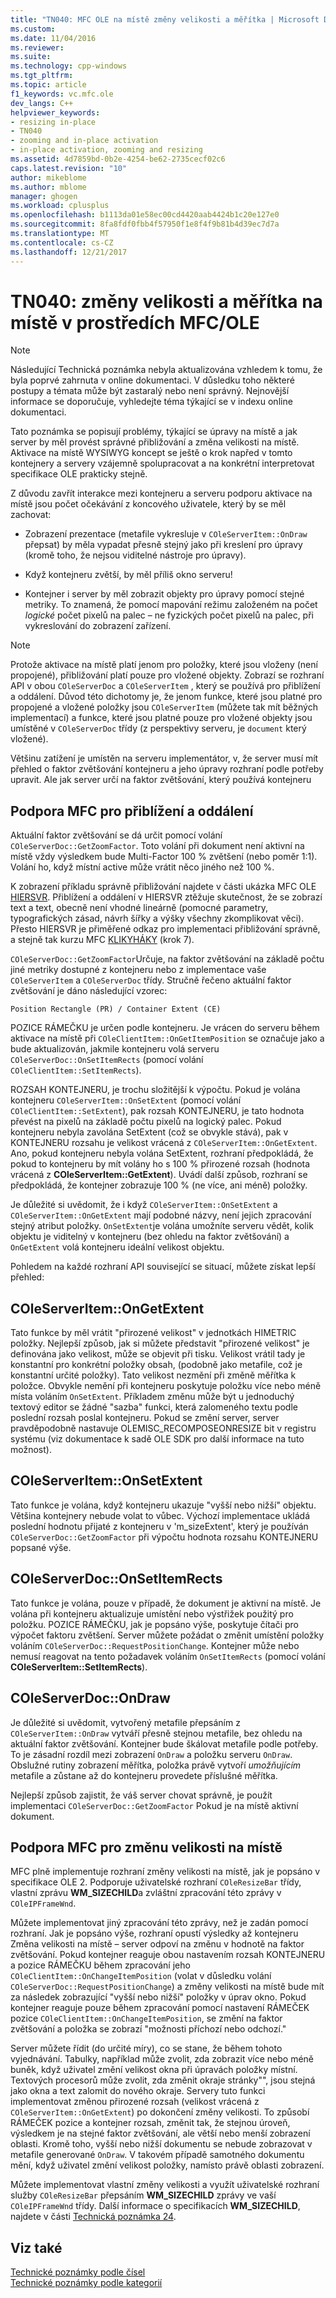 ```yaml
---
title: "TN040: MFC OLE na místě změny velikosti a měřítka | Microsoft Docs"
ms.custom: 
ms.date: 11/04/2016
ms.reviewer: 
ms.suite: 
ms.technology: cpp-windows
ms.tgt_pltfrm: 
ms.topic: article
f1_keywords: vc.mfc.ole
dev_langs: C++
helpviewer_keywords:
- resizing in-place
- TN040
- zooming and in-place activation
- in-place activation, zooming and resizing
ms.assetid: 4d7859bd-0b2e-4254-be62-2735cecf02c6
caps.latest.revision: "10"
author: mikeblome
ms.author: mblome
manager: ghogen
ms.workload: cplusplus
ms.openlocfilehash: b1113da01e58ec00cd4420aab4424b1c20e127e0
ms.sourcegitcommit: 8fa8fdf0fbb4f57950f1e8f4f9b81b4d39ec7d7a
ms.translationtype: MT
ms.contentlocale: cs-CZ
ms.lasthandoff: 12/21/2017
---
```

# <a name="tn040-mfcole-in-place-resizing-and-zooming"></a>TN040: změny velikosti a měřítka na místě v prostředích MFC/OLE
> [!NOTE]
>  Následující Technická poznámka nebyla aktualizována vzhledem k tomu, že byla poprvé zahrnuta v online dokumentaci. V důsledku toho některé postupy a témata může být zastaralý nebo není správný. Nejnovější informace se doporučuje, vyhledejte téma týkající se v indexu online dokumentaci.  
  
 Tato poznámka se popisují problémy, týkající se úpravy na místě a jak server by měl provést správné přibližování a změna velikosti na místě. Aktivace na místě WYSIWYG koncept se ještě o krok napřed v tomto kontejnery a servery vzájemně spolupracovat a na konkrétní interpretovat specifikace OLE prakticky stejně.  
  
 Z důvodu zavřít interakce mezi kontejneru a serveru podporu aktivace na místě jsou počet očekávání z koncového uživatele, který by se měl zachovat:  
  
-   Zobrazení prezentace (metafile vykresluje v `COleServerItem::OnDraw` přepsat) by měla vypadat přesně stejný jako při kreslení pro úpravy (kromě toho, že nejsou viditelné nástroje pro úpravy).  
  
-   Když kontejneru zvětší, by měl příliš okno serveru!  
  
-   Kontejner i server by měl zobrazit objekty pro úpravy pomocí stejné metriky. To znamená, že pomocí mapování režimu založeném na počet *logické* počet pixelů na palec – ne fyzických počet pixelů na palec, při vykreslování do zobrazení zařízení.  
  
> [!NOTE]
>  Protože aktivace na místě platí jenom pro položky, které jsou vloženy (není propojené), přibližování platí pouze pro vložené objekty. Zobrazí se rozhraní API v obou `COleServerDoc` a `COleServerItem` , který se používá pro přiblížení a oddálení. Důvod této dichotomy je, že jenom funkce, které jsou platné pro propojené a vložené položky jsou `COleServerItem` (můžete tak mít běžných implementací) a funkce, které jsou platné pouze pro vložené objekty jsou umístěné v `COleServerDoc` třídy (z perspektivy serveru, je `document` který vložené).  
  
 Většinu zatížení je umístěn na serveru implementátor, v, že server musí mít přehled o faktor zvětšování kontejneru a jeho úpravy rozhraní podle potřeby upravit. Ale jak server určí na faktor zvětšování, který používá kontejneru  
  
## <a name="mfc-support-for-zooming"></a>Podpora MFC pro přiblížení a oddálení  
 Aktuální faktor zvětšování se dá určit pomocí volání `COleServerDoc::GetZoomFactor`. Toto volání při dokument není aktivní na místě vždy výsledkem bude Multi-Factor 100 % zvětšení (nebo poměr 1:1). Volání ho, když místní active může vrátit něco jiného než 100 %.  
  
 K zobrazení příkladu správně přibližování najdete v části ukázka MFC OLE [HIERSVR](../visual-cpp-samples.md). Přiblížení a oddálení v HIERSVR ztěžuje skutečnost, že se zobrazí text a text, obecně není vhodné lineárně (pomocné parametry, typografických zásad, návrh šířky a výšky všechny zkomplikovat věci). Přesto HIERSVR je přiměřené odkaz pro implementaci přibližování správně, a stejně tak kurzu MFC [KLIKYHÁKY](../visual-cpp-samples.md) (krok 7).  
  
 `COleServerDoc::GetZoomFactor`Určuje, na faktor zvětšování na základě počtu jiné metriky dostupné z kontejneru nebo z implementace vaše `COleServerItem` a `COleServerDoc` třídy. Stručně řečeno aktuální faktor zvětšování je dáno následující vzorec:  
  
```  
Position Rectangle (PR) / Container Extent (CE)  
```  
  
 POZICE RÁMEČKU je určen podle kontejneru. Je vrácen do serveru během aktivace na místě při `COleClientItem::OnGetItemPosition` se označuje jako a bude aktualizován, jakmile kontejneru volá serveru `COleServerDoc::OnSetItemRects` (pomocí volání `COleClientItem::SetItemRects`).  
  
 ROZSAH KONTEJNERU, je trochu složitější k výpočtu. Pokud je volána kontejneru `COleServerItem::OnSetExtent` (pomocí volání `COleClientItem::SetExtent`), pak rozsah KONTEJNERU, je tato hodnota převést na pixelů na základě počtu pixelů na logický palec. Pokud kontejneru nebyla zavolána SetExtent (což se obvykle stává), pak v KONTEJNERU rozsahu je velikost vrácená z `COleServerItem::OnGetExtent`. Ano, pokud kontejneru nebyla volána SetExtent, rozhraní předpokládá, že pokud to kontejneru by mít volány ho s 100 % přirozené rozsah (hodnota vrácená z **COleServerItem::GetExtent**). Uvádí další způsob, rozhraní se předpokládá, že kontejner zobrazuje 100 % (ne více, ani méně) položky.  
  
 Je důležité si uvědomit, že i když `COleServerItem::OnSetExtent` a `COleServerItem::OnGetExtent` mají podobné názvy, není jejich zpracování stejný atribut položky. `OnSetExtent`je volána umožníte serveru vědět, kolik objektu je viditelný v kontejneru (bez ohledu na faktor zvětšování) a `OnGetExtent` volá kontejneru ideální velikost objektu.  
  
 Pohledem na každé rozhraní API související se situací, můžete získat lepší přehled:  
  
## <a name="coleserveritemongetextent"></a>COleServerItem::OnGetExtent  
 Tato funkce by měl vrátit "přirozené velikost" v jednotkách HIMETRIC položky. Nejlepší způsob, jak si můžete představit "přirozené velikost" je definována jako velikost, může se objevit při tisku. Velikost vrátil tady je konstantní pro konkrétní položky obsah, (podobně jako metafile, což je konstantní určité položky). Tato velikost nezmění při změně měřítka k položce. Obvykle nemění při kontejneru poskytuje položku více nebo méně místa voláním `OnSetExtent`. Příkladem změnu může být u jednoduchý textový editor se žádné "sazba" funkci, která zalomeného textu podle poslední rozsah poslal kontejneru. Pokud se změní server, server pravděpodobně nastavuje OLEMISC_RECOMPOSEONRESIZE bit v registru systému (viz dokumentace k sadě OLE SDK pro další informace na tuto možnost).  
  
## <a name="coleserveritemonsetextent"></a>COleServerItem::OnSetExtent  
 Tato funkce je volána, když kontejneru ukazuje "vyšší nebo nižší" objektu. Většina kontejnery nebude volat to vůbec. Výchozí implementace ukládá poslední hodnotu přijaté z kontejneru v 'm_sizeExtent', který je používán `COleServerDoc::GetZoomFactor` při výpočtu hodnota rozsahu KONTEJNERU popsané výše.  
  
## <a name="coleserverdoconsetitemrects"></a>COleServerDoc::OnSetItemRects  
 Tato funkce je volána, pouze v případě, že dokument je aktivní na místě. Je volána při kontejneru aktualizuje umístění nebo výstřižek použitý pro položku. POZICE RÁMEČKU, jak je popsáno výše, poskytuje čítači pro výpočet faktoru zvětšení. Server můžete požádat o změnit umístění položky voláním `COleServerDoc::RequestPositionChange`. Kontejner může nebo nemusí reagovat na tento požadavek voláním `OnSetItemRects` (pomocí volání **COleServerItem::SetItemRects**).  
  
## <a name="coleserverdocondraw"></a>COleServerDoc::OnDraw  
 Je důležité si uvědomit, vytvořený metafile přepsáním z `COleServerItem::OnDraw` vytváří přesně stejnou metafile, bez ohledu na aktuální faktor zvětšování. Kontejner bude škálovat metafile podle potřeby. To je zásadní rozdíl mezi zobrazení `OnDraw` a položku serveru `OnDraw`. Obslužné rutiny zobrazení měřítka, položka právě vytvoří *umožňujícím* metafile a zůstane až do kontejneru provedete příslušné měřítka.  
  
 Nejlepší způsob zajistit, že váš server chovat správně, je použít implementaci `COleServerDoc::GetZoomFactor` Pokud je na místě aktivní dokument.  
  
## <a name="mfc-support-for-in-place-resizing"></a>Podpora MFC pro změnu velikosti na místě  
 MFC plně implementuje rozhraní změny velikosti na místě, jak je popsáno v specifikace OLE 2. Podporuje uživatelské rozhraní `COleResizeBar` třídy, vlastní zprávu **WM_SIZECHILD**a zvláštní zpracování této zprávy v `COleIPFrameWnd`.  
  
 Můžete implementovat jiný zpracování této zprávy, než je zadán pomocí rozhraní. Jak je popsáno výše, rozhraní opustí výsledky až kontejneru Změna velikosti na místě – server odpoví na změnu v hodnotě na faktor zvětšování. Pokud kontejner reaguje obou nastavením rozsah KONTEJNERU a pozice RÁMEČKU během zpracování jeho `COleClientItem::OnChangeItemPosition` (volat v důsledku volání `COleServerDoc::RequestPositionChange`) a změny velikosti na místě bude mít za následek zobrazující "vyšší nebo nižší" položky v úprav okno. Pokud kontejner reaguje pouze během zpracování pomocí nastavení RÁMEČEK pozice `COleClientItem::OnChangeItemPosition`, se změní na faktor zvětšování a položka se zobrazí "možnosti příchozí nebo odchozí."  
  
 Server můžete řídit (do určité míry), co se stane, že během tohoto vyjednávání. Tabulky, například může zvolit, zda zobrazit více nebo méně buněk, když uživatel změní velikost okna při úpravách položky místní. Textových procesorů může zvolit, zda změnit okraje stránky"", jsou stejná jako okna a text zalomit do nového okraje. Servery tuto funkci implementovat změnou přirozené rozsah (velikost vrácená z `COleServerItem::OnGetExtent`) po dokončení změny velikosti. To způsobí RÁMEČEK pozice a kontejner rozsah, změnit tak, že stejnou úroveň, výsledkem je na stejné faktor zvětšování, ale větší nebo menší zobrazení oblasti. Kromě toho, vyšší nebo nižší dokumentu se nebude zobrazovat v metafile generované `OnDraw`. V takovém případě samotného dokumentu mění, když uživatel změní velikost položky, namísto právě oblasti zobrazení.  
  
 Můžete implementovat vlastní změny velikosti a využít uživatelské rozhraní služby `COleResizeBar` přepsáním **WM_SIZECHILD** zprávy ve vaší `COleIPFrameWnd` třídy. Další informace o specifikacích **WM_SIZECHILD**, najdete v části [Technická poznámka 24](../mfc/tn024-mfc-defined-messages-and-resources.md).  
  
## <a name="see-also"></a>Viz také  
 [Technické poznámky podle čísel](../mfc/technical-notes-by-number.md)   
 [Technické poznámky podle kategorií](../mfc/technical-notes-by-category.md)

